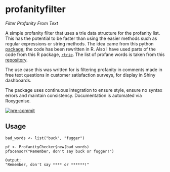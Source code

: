# profanityfilter
_Filter Profanity From Text_

A simple profanity filter that uses a trie data structure for the profanity list. This has the potential to be faster than using the easier methods such as regular 
expressions or string methods. The idea came from this python [package](https://github.com/arhankundu99/profanity-filter); the code has been rewritten in R. Also I have used 
parts of the code from this R package, [`rtrie`](https://github.com/ezgraphs/rtrie/blob/develop/R/rtrie.R). The list of profane words is taken from this 
[repository](https://github.com/zacanger/profane-words).

The use case this was written for is filtering profanity in comments made in free text questions in customer satisfaction surveys, for display in Shiny dashboards.

The package uses continuous integration to ensure style, ensure no syntax errors and maintain consistency. Documentation is automated via Roxygenise.

[![pre-commit](https://img.shields.io/badge/pre--commit-enabled-brightgreen?logo=pre-commit&logoColor=white)](https://github.com/pre-commit/pre-commit)

## Usage

```
bad_words <- list("buck", "fugger")

pf <- ProfanityChecker$new(bad_words)
pf$censor("Remember, don't say buck or fugger!")

Output:
"Remember, don't say **** or ******!"
```
